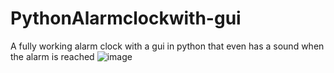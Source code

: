 # PythonAlarmclockwith-gui
A fully working alarm clock with a gui in python that even has a sound when the alarm is reached
![image](https://user-images.githubusercontent.com/85563790/195110675-61a1275e-27cf-497c-967b-6e5be377849e.png)
